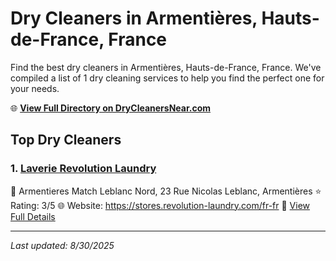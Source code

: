 # Dry Cleaners in Armentières, Hauts-de-France, France

Find the best dry cleaners in Armentières, Hauts-de-France, France. We've compiled a list of 1 dry cleaning services to help you find the perfect one for your needs.

🌐 **[View Full Directory on DryCleanersNear.com](https://drycleanersnear.com/city/France/Hauts-de-France/Armenti%C3%A8res)**

## Top Dry Cleaners

### 1. [Laverie Revolution Laundry](https://drycleanersnear.com/dryCleaner/68ae676dc95ff2c6096b1378/laverie-revolution-laundry)
📍 Armentieres Match Leblanc Nord, 23 Rue Nicolas Leblanc, Armentières
⭐ Rating: 3/5
🌐 Website: https://stores.revolution-laundry.com/fr-fr
🔗 [View Full Details](https://drycleanersnear.com/dryCleaner/68ae676dc95ff2c6096b1378/laverie-revolution-laundry)


---

*Last updated: 8/30/2025*

